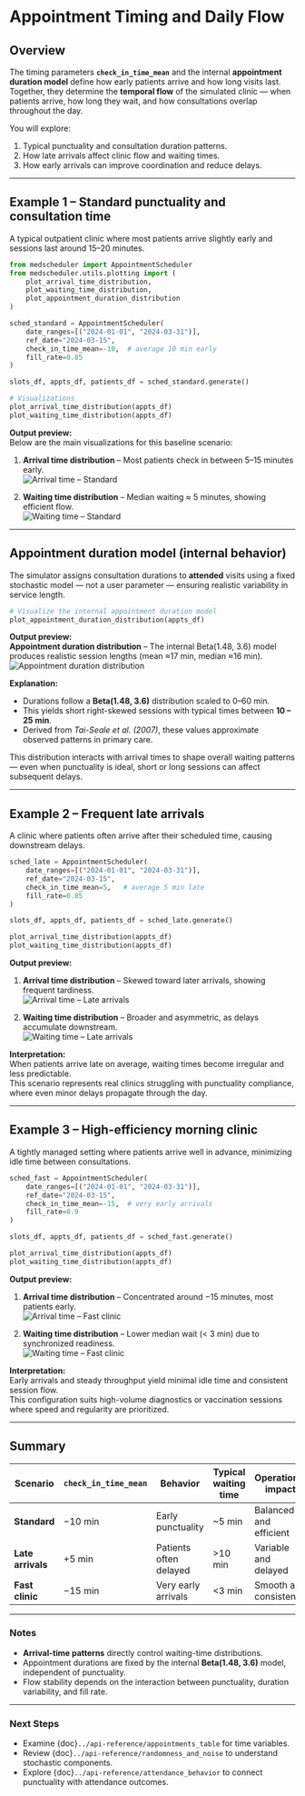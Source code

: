 # Appointment Timing and Daily Flow

## Overview  
The timing parameters **`check_in_time_mean`** and the internal **appointment duration model** define how early patients arrive and how long visits last.  
Together, they determine the **temporal flow** of the simulated clinic — when patients arrive, how long they wait, and how consultations overlap throughout the day.

You will explore:
1. Typical punctuality and consultation duration patterns.  
2. How late arrivals affect clinic flow and waiting times.  
3. How early arrivals can improve coordination and reduce delays.

---

## Example 1 – Standard punctuality and consultation time  
A typical outpatient clinic where most patients arrive slightly early and sessions last around 15–20 minutes.

```python
from medscheduler import AppointmentScheduler
from medscheduler.utils.plotting import (
    plot_arrival_time_distribution,
    plot_waiting_time_distribution,
    plot_appointment_duration_distribution
)

sched_standard = AppointmentScheduler(
    date_ranges=[("2024-01-01", "2024-03-31")],
    ref_date="2024-03-15",
    check_in_time_mean=-10,  # average 10 min early
    fill_rate=0.85
)

slots_df, appts_df, patients_df = sched_standard.generate()

# Visualizations
plot_arrival_time_distribution(appts_df)
plot_waiting_time_distribution(appts_df)
```

**Output preview:**  
Below are the main visualizations for this baseline scenario:

1. **Arrival time distribution** – Most patients check in between 5–15 minutes early.  
   ![Arrival time – Standard](../_static/visuals/examples/appointment_timing/sched_standard_plot_arrival_time_distribution.png)

2. **Waiting time distribution** – Median waiting ≈ 5 minutes, showing efficient flow.  
   ![Waiting time – Standard](../_static/visuals/examples/appointment_timing/sched_standard_plot_waiting_time_distribution.png)

---

## Appointment duration model (internal behavior)

The simulator assigns consultation durations to **attended** visits using a fixed stochastic model — not a user parameter — ensuring realistic variability in service length.

```python
# Visualize the internal appointment duration model
plot_appointment_duration_distribution(appts_df)
```

**Output preview:**  
**Appointment duration distribution** – The internal Beta(1.48, 3.6) model produces realistic session lengths (mean ≈17 min, median ≈16 min).  
![Appointment duration distribution](../_static/visuals/examples/appointment_timing/sched_standard_plot_appointment_duration_distribution.png)

**Explanation:**  
- Durations follow a **Beta(1.48, 3.6)** distribution scaled to 0–60 min.  
- This yields short right-skewed sessions with typical times between **10 – 25 min**.  
- Derived from *Tai-Seale et al. (2007)*, these values approximate observed patterns in primary care.  

This distribution interacts with arrival times to shape overall waiting patterns — even when punctuality is ideal, short or long sessions can affect subsequent delays.

---

## Example 2 – Frequent late arrivals  
A clinic where patients often arrive after their scheduled time, causing downstream delays.

```python
sched_late = AppointmentScheduler(
    date_ranges=[("2024-01-01", "2024-03-31")],
    ref_date="2024-03-15",
    check_in_time_mean=5,   # average 5 min late
    fill_rate=0.85
)

slots_df, appts_df, patients_df = sched_late.generate()

plot_arrival_time_distribution(appts_df)
plot_waiting_time_distribution(appts_df)
```

**Output preview:**  

1. **Arrival time distribution** – Skewed toward later arrivals, showing frequent tardiness.  
   ![Arrival time – Late arrivals](../_static/visuals/examples/appointment_timing/sched_late_plot_arrival_time_distribution.png)

2. **Waiting time distribution** – Broader and asymmetric, as delays accumulate downstream.  
   ![Waiting time – Late arrivals](../_static/visuals/examples/appointment_timing/sched_late_plot_waiting_time_distribution.png)

**Interpretation:**  
When patients arrive late on average, waiting times become irregular and less predictable.  
This scenario represents real clinics struggling with punctuality compliance, where even minor delays propagate through the day.

---

## Example 3 – High-efficiency morning clinic  
A tightly managed setting where patients arrive well in advance, minimizing idle time between consultations.

```python
sched_fast = AppointmentScheduler(
    date_ranges=[("2024-01-01", "2024-03-31")],
    ref_date="2024-03-15",
    check_in_time_mean=-15,  # very early arrivals
    fill_rate=0.9
)

slots_df, appts_df, patients_df = sched_fast.generate()

plot_arrival_time_distribution(appts_df)
plot_waiting_time_distribution(appts_df)
```

**Output preview:**  

1. **Arrival time distribution** – Concentrated around −15 minutes, most patients early.  
   ![Arrival time – Fast clinic](../_static/visuals/examples/appointment_timing/sched_fast_plot_arrival_time_distribution.png)

2. **Waiting time distribution** – Lower median wait (< 3 min) due to synchronized readiness.  
   ![Waiting time – Fast clinic](../_static/visuals/examples/appointment_timing/sched_fast_plot_waiting_time_distribution.png)

**Interpretation:**  
Early arrivals and steady throughput yield minimal idle time and consistent session flow.  
This configuration suits high-volume diagnostics or vaccination sessions where speed and regularity are prioritized.

---

## Summary  
| Scenario | `check_in_time_mean` | Behavior | Typical waiting time | Operational impact |
|-----------|----------------------|-----------|----------------------|------------------|
| **Standard** | −10 min | Early punctuality | ~5 min | Balanced and efficient |
| **Late arrivals** | +5 min | Patients often delayed | >10 min | Variable and delayed |
| **Fast clinic** | −15 min | Very early arrivals | <3 min | Smooth and consistent |

---

### Notes  
- **Arrival-time patterns** directly control waiting-time distributions.  
- Appointment durations are fixed by the internal **Beta(1.48, 3.6)** model, independent of punctuality.  
- Flow stability depends on the interaction between punctuality, duration variability, and fill rate.  

---

### Next Steps  
- Examine {doc}`../api-reference/appointments_table` for time variables.  
- Review {doc}`../api-reference/randomness_and_noise` to understand stochastic components.  
- Explore {doc}`../api-reference/attendance_behavior` to connect punctuality with attendance outcomes.

